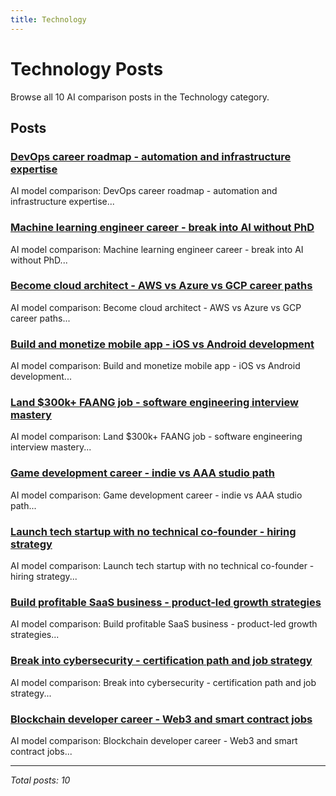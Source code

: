 ```yaml
---
title: Technology
---
```


# Technology Posts

Browse all 10 AI comparison posts in the Technology category.

## Posts

### [DevOps career roadmap - automation and infrastructure expertise](claude-vs-grok-vs-chatgpt-devops-engineering-2025.md)

AI model comparison: DevOps career roadmap - automation and infrastructure expertise...

### [Machine learning engineer career - break into AI without PhD](deepseek-vs-claude-vs-mistral-ai-ml-engineering-2025.md)

AI model comparison: Machine learning engineer career - break into AI without PhD...

### [Become cloud architect - AWS vs Azure vs GCP career paths](gemini-vs-deepseek-vs-chatgpt-cloud-architecture-2025.md)

AI model comparison: Become cloud architect - AWS vs Azure vs GCP career paths...

### [Build and monetize mobile app - iOS vs Android development](gemini-vs-grok-vs-chatgpt-mobile-app-development-2025.md)

AI model comparison: Build and monetize mobile app - iOS vs Android development...

### [Land $300k+ FAANG job - software engineering interview mastery](gemini-vs-grok-vs-claude-software-engineering-2025.md)

AI model comparison: Land $300k+ FAANG job - software engineering interview mastery...

### [Game development career - indie vs AAA studio path](gemini-vs-mistral-vs-deepseek-game-development-2025.md)

AI model comparison: Game development career - indie vs AAA studio path...

### [Launch tech startup with no technical co-founder - hiring strategy](gemini-vs-mistral-vs-deepseek-tech-startup-launch-2025.md)

AI model comparison: Launch tech startup with no technical co-founder - hiring strategy...

### [Build profitable SaaS business - product-led growth strategies](grok-vs-gemini-vs-mistral-saas-business-2025.md)

AI model comparison: Build profitable SaaS business - product-led growth strategies...

### [Break into cybersecurity - certification path and job strategy](mistral-vs-claude-vs-deepseek-cybersecurity-career-2025.md)

AI model comparison: Break into cybersecurity - certification path and job strategy...

### [Blockchain developer career - Web3 and smart contract jobs](mistral-vs-deepseek-vs-chatgpt-blockchain-development-2025.md)

AI model comparison: Blockchain developer career - Web3 and smart contract jobs...

---

*Total posts: 10*
